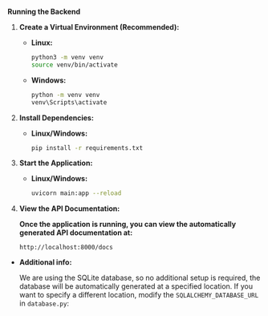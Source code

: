 **Running the Backend**

1.  **Create a Virtual Environment (Recommended):**

    * **Linux:**

        ```bash
        python3 -m venv venv
        source venv/bin/activate
        ```

    * **Windows:**

        ```bash
        python -m venv venv
        venv\Scripts\activate
        ```

2.  **Install Dependencies:**

    * **Linux/Windows:**

        ```bash
        pip install -r requirements.txt
        ```


3.  **Start the Application:**

    * **Linux/Windows:**

        ```bash
        uvicorn main:app --reload
        ```

4.  **View the API Documentation:**



      **Once the application is running, you can view the automatically generated API documentation at:**

        http://localhost:8000/docs



* **Additional info:**

  We are using the SQLite database, so no additional setup is required, the database will be automatically generated at a specified location. If you want to specify a different location, modify the `SQLALCHEMY_DATABASE_URL` in `database.py`:
